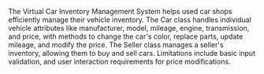 The Virtual Car Inventory Management System helps used car shops efficiently manage their vehicle inventory.
The Car class handles individual vehicle attributes like manufacturer, model, mileage, engine, transmission, and price, with methods to change the car's color, replace parts, update mileage, and modify the price. 
The Seller class manages a seller's inventory, allowing them to buy and sell cars.
 Limitations include basic input validation, and user interaction requirements for price modifications.
